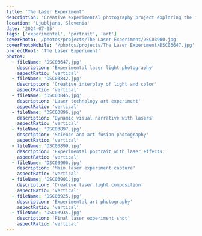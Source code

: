 ```yaml
---
title: 'The Laser Experiment'
description: 'Creative experimental photography project exploring the interplay of light, color, and form through laser technology, creating dynamic visual narratives that blend science and art.'
location: 'Ljubljana, Slovenia'
date: '2024-07-05'
tags: ['experimental', 'portrait', 'art']
coverPhoto: '/photos/projects/The Laser Experiment/DSC03900.jpg'
coverPhotoMobile: '/photos/projects/The Laser Experiment/DSC03647.jpg'
projectRoot: 'The Laser Experiment'
photos:
  - fileName: 'DSC03647.jpg'
    description: 'Experimental laser light photography'
    aspectRatio: 'vertical'
  - fileName: 'DSC03842.jpg'
    description: 'Creative interplay of light and color'
    aspectRatio: 'vertical'
  - fileName: 'DSC03845.jpg'
    description: 'Laser technology art experiment'
    aspectRatio: 'vertical'
  - fileName: 'DSC03896.jpg'
    description: 'Dynamic visual narrative with lasers'
    aspectRatio: 'vertical'
  - fileName: 'DSC03897.jpg'
    description: 'Science and art fusion photography'
    aspectRatio: 'vertical'
  - fileName: 'DSC03899.jpg'
    description: 'Experimental portrait with laser effects'
    aspectRatio: 'vertical'
  - fileName: 'DSC03900.jpg'
    description: 'Main laser experiment capture'
    aspectRatio: 'vertical'
  - fileName: 'DSC03901.jpg'
    description: 'Creative laser light composition'
    aspectRatio: 'vertical'
  - fileName: 'DSC03925.jpg'
    description: 'Experimental art photography'
    aspectRatio: 'vertical'
  - fileName: 'DSC03935.jpg'
    description: 'Final laser experiment shot'
    aspectRatio: 'vertical'
---
```

